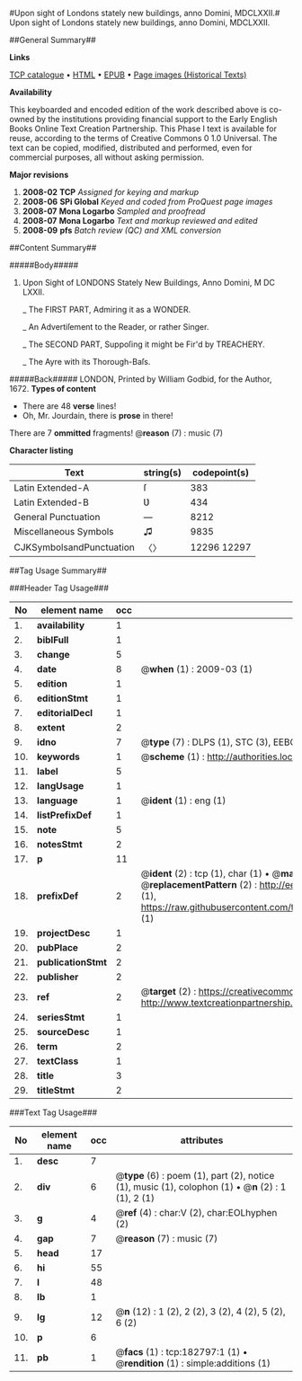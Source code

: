 #Upon sight of Londons stately new buildings, anno Domini, MDCLXXII.#
Upon sight of Londons stately new buildings, anno Domini, MDCLXXII.

##General Summary##

**Links**

[TCP catalogue](http://www.ota.ox.ac.uk/tcp/)  • 
[HTML](http://tei.it.ox.ac.uk/tcp/Texts-HTML/free/B06/B06372.html)  • 
[EPUB](http://tei.it.ox.ac.uk/tcp/Texts-EPUB/free/B06/B06372.epub) • 
[Page images (Historical Texts)](https://data.historicaltexts.jisc.ac.uk/view?pubId=eebo-99884990e&pageId=eebo-99884990e-182797-1)

**Availability**

This keyboarded and encoded edition of the
	       work described above is co-owned by the institutions
	       providing financial support to the Early English Books
	       Online Text Creation Partnership. This Phase I text is
	       available for reuse, according to the terms of Creative
	       Commons 0 1.0 Universal. The text can be copied,
	       modified, distributed and performed, even for
	       commercial purposes, all without asking permission.

**Major revisions**

1. __2008-02__ __TCP__ *Assigned for keying and markup*
1. __2008-06__ __SPi Global__ *Keyed and coded from ProQuest page images*
1. __2008-07__ __Mona Logarbo__ *Sampled and proofread*
1. __2008-07__ __Mona Logarbo__ *Text and markup reviewed and edited*
1. __2008-09__ __pfs__ *Batch review (QC) and XML conversion*

##Content Summary##

#####Body#####

1. Upon Sight of LONDONS Stately New Buildings, Anno Domini, M DC LXXII.

    _ The FIRST PART, Admiring it as a WONDER.

    _ An Advertiſement to the Reader, or rather Singer.

    _ The SECOND PART, Suppoſing it might be Fir'd by TREACHERY.

    _ The Ayre with its Thorough-Baſs.

#####Back#####
LONDON, Printed by William Godbid, for the Author, 1672.
**Types of content**

  * There are 48 **verse** lines!
  * Oh, Mr. Jourdain, there is **prose** in there!

There are 7 **ommitted** fragments! 
 @__reason__ (7) : music (7)

**Character listing**


|Text|string(s)|codepoint(s)|
|---|---|---|
|Latin Extended-A|ſ|383|
|Latin Extended-B|Ʋ|434|
|General Punctuation|—|8212|
|Miscellaneous Symbols|♫|9835|
|CJKSymbolsandPunctuation|〈〉|12296 12297|

##Tag Usage Summary##

###Header Tag Usage###

|No|element name|occ|attributes|
|---|---|---|---|
|1.|__availability__|1||
|2.|__biblFull__|1||
|3.|__change__|5||
|4.|__date__|8| @__when__ (1) : 2009-03 (1)|
|5.|__edition__|1||
|6.|__editionStmt__|1||
|7.|__editorialDecl__|1||
|8.|__extent__|2||
|9.|__idno__|7| @__type__ (7) : DLPS (1), STC (3), EEBO-CITATION (1), PROQUEST (1), VID (1)|
|10.|__keywords__|1| @__scheme__ (1) : http://authorities.loc.gov/ (1)|
|11.|__label__|5||
|12.|__langUsage__|1||
|13.|__language__|1| @__ident__ (1) : eng (1)|
|14.|__listPrefixDef__|1||
|15.|__note__|5||
|16.|__notesStmt__|2||
|17.|__p__|11||
|18.|__prefixDef__|2| @__ident__ (2) : tcp (1), char (1)  •  @__matchPattern__ (2) : ([0-9\-]+):([0-9IVX]+) (1), (.+) (1)  •  @__replacementPattern__ (2) : http://eebo.chadwyck.com/downloadtiff?vid=$1&page=$2 (1), https://raw.githubusercontent.com/textcreationpartnership/Texts/master/tcpchars.xml#$1 (1)|
|19.|__projectDesc__|1||
|20.|__pubPlace__|2||
|21.|__publicationStmt__|2||
|22.|__publisher__|2||
|23.|__ref__|2| @__target__ (2) : https://creativecommons.org/publicdomain/zero/1.0/ (1), http://www.textcreationpartnership.org/docs/. (1)|
|24.|__seriesStmt__|1||
|25.|__sourceDesc__|1||
|26.|__term__|2||
|27.|__textClass__|1||
|28.|__title__|3||
|29.|__titleStmt__|2||


###Text Tag Usage###

|No|element name|occ|attributes|
|---|---|---|---|
|1.|__desc__|7||
|2.|__div__|6| @__type__ (6) : poem (1), part (2), notice (1), music (1), colophon (1)  •  @__n__ (2) : 1 (1), 2 (1)|
|3.|__g__|4| @__ref__ (4) : char:V (2), char:EOLhyphen (2)|
|4.|__gap__|7| @__reason__ (7) : music (7)|
|5.|__head__|17||
|6.|__hi__|55||
|7.|__l__|48||
|8.|__lb__|1||
|9.|__lg__|12| @__n__ (12) : 1 (2), 2 (2), 3 (2), 4 (2), 5 (2), 6 (2)|
|10.|__p__|6||
|11.|__pb__|1| @__facs__ (1) : tcp:182797:1 (1)  •  @__rendition__ (1) : simple:additions (1)|
